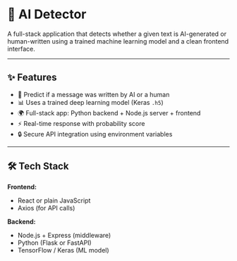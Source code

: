 # 🤖 AI Detector

A full-stack application that detects whether a given text is AI-generated or human-written using a trained machine learning model and a clean frontend interface.

---



## ✨ Features

- 🧠 Predict if a message was written by AI or a human
- 📊 Uses a trained deep learning model (Keras `.h5`)
- 🌍 Full-stack app: Python backend + Node.js server + frontend
- ⚡ Real-time response with probability score
- 🔒 Secure API integration using environment variables

---

## 🛠️ Tech Stack

**Frontend:**
- React or plain JavaScript
- Axios (for API calls)

**Backend:**
- Node.js + Express (middleware)
- Python (Flask or FastAPI)
- TensorFlow / Keras (ML model)












